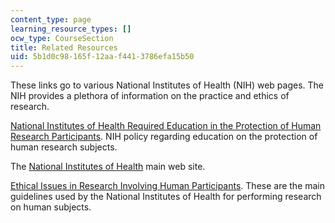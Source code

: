 ```yaml
---
content_type: page
learning_resource_types: []
ocw_type: CourseSection
title: Related Resources
uid: 5b1d0c98-165f-12aa-f441-3786efa15b50
---
```


These links go to various National Institutes of Health (NIH) web pages. The NIH provides a plethora of information on the practice and ethics of research.

[National Institutes of Health Required Education in the Protection of Human Research Participants](http://grants.nih.gov/grants/guide/notice-files/not-od-00-039.html). NIH policy regarding education on the protection of human research subjects.

The [National Institutes of Health](http://www.nih.gov) main web site.

[Ethical Issues in Research Involving Human Participants](http://www.nlm.nih.gov/archive/20061214/pubs/cbm/hum_exp.html). These are the main guidelines used by the National Institutes of Health for performing research on human subjects.